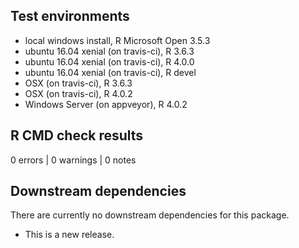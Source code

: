 ## Test environments
* local windows install, R Microsoft Open 3.5.3
* ubuntu 16.04 xenial (on travis-ci), R 3.6.3
* ubuntu 16.04 xenial (on travis-ci), R 4.0.0
* ubuntu 16.04 xenial (on travis-ci), R devel
* OSX (on travis-ci), R 3.6.3
* OSX (on travis-ci), R 4.0.2
* Windows Server (on appveyor), R 4.0.2

## R CMD check results

0 errors | 0 warnings | 0 notes

## Downstream dependencies

There are currently no downstream dependencies for this package.

* This is a new release.
